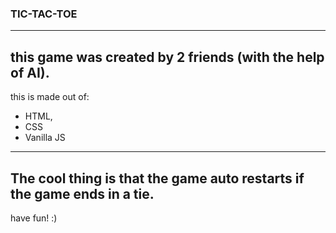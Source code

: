 ### TIC-TAC-TOE
---
this game was created by 2 friends (with the help of AI).
---
this is made out of: <br>
- HTML, 
- CSS  
- Vanilla JS
---
The cool thing is that the game auto restarts if the game ends in a tie.
---
have fun! :)